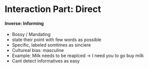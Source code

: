 # Interaction Part: Direct

#### Inverse: Informing

+ Bossy / Mandating
+ state their point with few words as possible
+ Specific, labeled somtimes as sinciere
+ Cultureal bias: masculine
+ Example: Milk needs to be reaplced -> I need you to go buy milk
+ Cant detect informatives as easy
